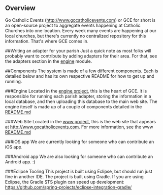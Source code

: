 ## Overview
Go Catholic Events (http://www.gocatholicevents.com) or GCE for short is an open-source project to aggregate events happening at Catholic Churches into one location.  Every week many events are happening at our local churches, but there's currently no centralized repository for this information.  That's where GCE comes in.  

##Writing an adapter for your parish
Just a quick note as most folks will probably want to contribute by adding adapters for their area.  For that, see the adapters section in the [engine](https://github.com/salutarismedia/gocatholicevents/tree/master/engine) module.


##Components
The system is made of a few different components.  Each is detailed below and has its own respective README for how to get up and running.


###Engine
Located in the [engine project](https://github.com/salutarismedia/gocatholicevents/tree/master/engine), this is the heart of GCE.  It is responsible for running each parish adapter, storing the information in a local database, and then uploading this database to the main web site.  The engine iteself is made up of a couple of components detailed in the [README.md](https://www.github.com/salutarismedia/gocatholicevents/blob/master/engine/README.md)

###Web Site
Located in the [www project](https://github.com/salutarismedia/gocatholicevents/tree/master/www), this is the web site that appears at http://www.gocatholicevents.com.  For more information, see the www [README.md](https://www.github.com/salutarismedia/gocatholicevents/blob/master/www/README.md)

###iOS app
We are currently looking for someone who can contribute an iOS app. 
 
###Android app
We are also looking for someone who can contribute an Android app.  :)

###Eclipse Tooling
This project is built using Eclipse, but should run just fine in another IDE.  The project is built using Gradle.  If you are using Eclipse, the Gradle STS plugin can speed up development:  https://github.com/spring-projects/eclipse-integration-gradle/
